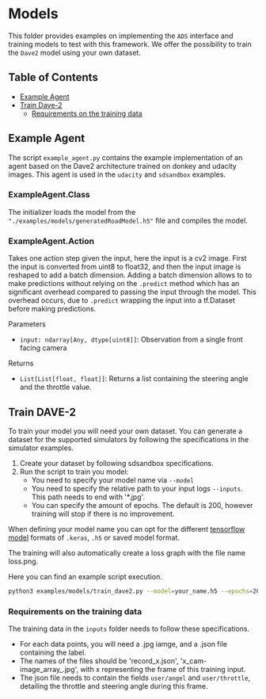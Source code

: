 # Models

This folder provides examples on implementing the `ADS` interface and training models to test with this framework.
We offer the possibility to train the `Dave2` model using your own dataset.

## Table of Contents

- [Example Agent](#example-agent)
- [Train Dave-2](#train-dave-2)
  - [Requirements on the training data](#requirements-on-the-training-data)

## Example Agent

The script `example_agent.py` contains the example implementation of an agent based on the Dave2 architecture trained on donkey and udacity images.
This agent is used in the `udacity` and `sdsandbox` examples.

### ExampleAgent.Class

The initializer loads the model from the `"./examples/models/generatedRoadModel.h5"` file and compiles the model.

### ExampleAgent.Action

Takes one action step given the input, here the input is a cv2 image.
First the input is converted from uint8 to float32, and then the input image is reshaped to add a batch dimension.
Adding a batch dimension allows to to make predictions without relying on the `.predict` method which has an significant overhead compared to passing the input through the model. This overhead occurs, due to `.predict` wrapping the input into a tf.Dataset before making predictions.

Parameters

- `input: ndarray[Any, dtype[uint8]]`: Observation from a single front facing camera

Returns

- `List[List[float, float]]`: Returns a list containing the steering angle and the throttle value.

## Train DAVE-2

To train your model you will need your own dataset. You can generate a dataset for the supported simulators by following the specifications in the simulator examples.

1. Create your dataset by following sdsandbox specifications.
2. Run the script to train you model:
    - You need to specify your model name via `--model`
    - You need to specify the relative path to your input logs `--inputs`. This path needs to end with '*.jpg'.
    - You can specify the amount of epochs. The default is 200, however training will stop if there is no improvement.

When defining your model name you can opt for the different [tensorflow model](https://www.tensorflow.org/tutorials/keras/save_and_load#save_the_entire_model) formats of `.keras`, `.h5` or saved model format.

The training will also automatically create a loss graph with the file name loss.png.

Here you can find an example script execution.

```bash
python3 examples/models/train_dave2.py --model=your_name.h5 --epochs=200 --inputs="./relative/path/to/your/inputs/*.jpg"
```

### Requirements on the training data

The training data in the `inputs` folder needs to follow these specifications.

- For each data points, you will need a .jpg iamge, and a .json file containing the label.
- The names of the files should be 'record_x.json', 'x_cam-image_array_.jpg', with x representing the frame of this training input.
- The json file needs to contain the fields `user/angel` and `user/throttle`, detailing the throttle and steering angle during this frame.
